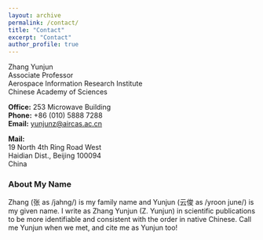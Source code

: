 ```yaml
---
layout: archive
permalink: /contact/
title: "Contact"
excerpt: "Contact"
author_profile: true
---
```


Zhang Yunjun      
Associate Professor      
Aerospace Information Research Institute       
Chinese Academy of Sciences       

**Office:** 253 Microwave Building        
**Phone:** +86 (010) 5888 7288     
**Email:** yunjunz@aircas.ac.cn      

**Mail:**     
19 North 4th Ring Road West      
Haidian Dist., Beijing 100094       
China      

### About My Name

Zhang (张 as /jahng/) is my family name and Yunjun (云俊 as /yroon june/) is my given name. I write as Zhang Yunjun (Z. Yunjun) in scientific publications to be more identifiable and consistent with the order in native Chinese. Call me Yunjun when we met, and cite me as Yunjun too!
